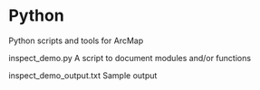 # Python
Python scripts and tools for ArcMap

inspect_demo.py   A script to document modules and/or functions

inspect_demo_output.txt   Sample output
